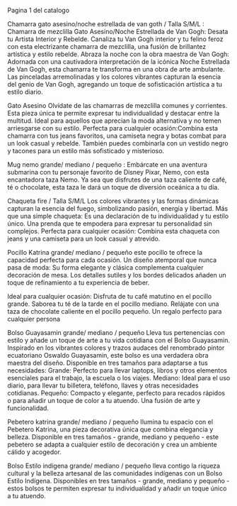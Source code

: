 Pagina 1 del catalogo


Chamarra gato asesino/noche estrellada de van goth / Talla S/M/L :
Chamarra de mezclilla Gato Asesino/Noche Estrellada de Van Gogh: Desata tu Artista Interior y Rebelde. Canaliza tu Van Gogh interior y tu felino feroz con esta electrizante chamarra de mezclilla, una fusión de brillantez artística y estilo rebelde.
Abraza la noche con la obra maestra de Van Gogh:
Adornada con una cautivadora interpretación de la icónica Noche Estrellada de Van Gogh, esta chamarra te transforma en una obra de arte ambulante.
Las pinceladas arremolinadas y los colores vibrantes capturan la esencia del genio de Van Gogh, agregando un toque de sofisticación artística a tu estilo diario.

Gato Asesino
Olvídate de las chamarras de mezclilla comunes y corrientes. Esta pieza única te permite expresar tu individualidad y destacar entre la multitud.
Ideal para aquellos que aprecian la moda alternativa y no temen arriesgarse con su estilo.
Perfecta para cualquier ocasión:Combina esta chamarra con tus jeans favoritos, una camiseta negra y botas combat para un look casual y rebelde.
También puedes combinarla con un vestido negro y tacones para un estilo más sofisticado y misterioso.


Mug nemo grande/ mediano / pequeño : Embárcate en una aventura submarina con tu personaje favorito de Disney Pixar, Nemo, con esta encantadora taza Nemo. Ya sea que disfrutes de una taza caliente de café, té o chocolate, esta taza le dará un toque de diversión oceánica a tu día.


Chaqueta fire / Talla S/M/L Los colores vibrantes y las formas dinámicas capturan la esencia del fuego, simbolizando pasión, energía y libertad.
Más que una simple chaqueta:
Es una declaración de tu individualidad y tu estilo único.
Una prenda que te empodera para expresar tu personalidad sin complejos.
Perfecta para cualquier ocasión:
Combina esta chaqueta con jeans y una camiseta para un look casual y atrevido.


Pocillo Katrina  grande/ mediano / pequeño  este pocillo te ofrece la capacidad perfecta para cada ocasión.
Un diseño atemporal que nunca pasa de moda: Su forma elegante y clásica complementa cualquier decoración de mesa.
Los detalles sutiles y los bordes delicados añaden un toque de refinamiento a tu experiencia de beber.

Ideal para cualquier ocasión:
Disfruta de tu café matutino en el pocillo grande.
Saborea tu té de la tarde en el pocillo mediano.
Relájate con una taza de chocolate caliente en el pocillo pequeño.
Un regalo perfecto para cualquier persona


Bolso Guayasamin grande/ mediano / pequeño
Lleva tus pertenencias con estilo y añade un toque de arte a tu vida cotidiana con el Bolso Guayasamin. Inspirado en los vibrantes colores y trazos audaces del renombrado pintor ecuatoriano Oswaldo Guayasamin, este bolso es una verdadera obra maestra del diseño.
Disponible en tres tamaños para adaptarse a tus necesidades:
Grande: Perfecto para llevar laptops, libros y otros elementos esenciales para el trabajo, la escuela o los viajes.
Mediano: Ideal para el uso diario, para llevar tu billetera, teléfono, llaves y otras necesidades cotidianas.
Pequeño: Compacto y elegante, perfecto para recados rápidos o para añadir un toque de color a tu atuendo.
Una fusión de arte y funcionalidad.


Pebetero katrina grande/ mediano / pequeño
Ilumina tu espacio con el Pebetero Katrina, una pieza decorativa única que combina elegancia y belleza. Disponible en tres tamaños - grande, mediano y pequeño - este pebetero se adapta a cualquier estilo de decoración y crea un ambiente cálido y acogedor.


Bolso Estilo indigena grande/ mediano / pequeño
lleva contigo la riqueza cultural y la belleza artesanal de las comunidades indígenas con un Bolso Estilo Indígena. Disponibles en tres tamaños - grande, mediano y pequeño - estos bolsos te permiten expresar tu individualidad y añadir un toque único a tu atuendo.
